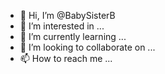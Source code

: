 - 👋 Hi, I’m @BabySisterB
- 👀 I’m interested in ...
- 🌱 I’m currently learning ...
- 💞️ I’m looking to collaborate on ...
- 📫 How to reach me ...

<!---
BabySisterB/BabySisterB is a ✨ special ✨ repository because its `README.md` (this file) appears on your GitHub profile.
You can click the Preview link to take a look at your changes.
--->
